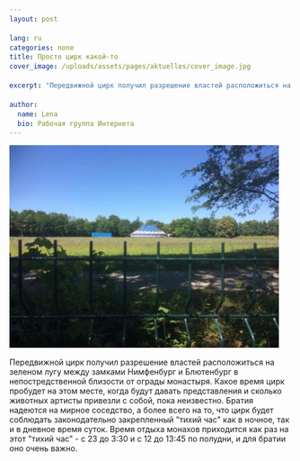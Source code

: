```yaml
---
layout: post

lang: ru
categories: none
title: Просто цирк какой-то
cover_image: /uploads/assets/pages/aktuelles/cover_image.jpg

excerpt: "Передвижной цирк получил разрешение властей расположиться на зеленом лугу между замками Нимфенбург и Блютенбург в непостредственной близости от ограды монастыря."

author:
  name: Lena
  bio: Рабочая группа Интернета
---
```

![Zirkus](/uploads/media/2018/IMG-20180701.jpg)

Передвижной цирк получил разрешение властей расположиться на зеленом лугу между замками Нимфенбург и Блютенбург в непостредственной близости от ограды монастыря. Какое время цирк пробудет на этом месте, когда будут давать представления и сколько животных артисты привезли с собой, пока неизвестно. Братия надеются на мирное соседство, а более всего на то, что цирк будет соблюдать законодательно закрепленный "тихий час" как в ночное, так и в дневное время суток. Время отдыха монахов приходится как раз на этот "тихий час" - с 23 до 3:30 и с 12 до 13:45 по полудни, и для братии оно очень важно.
